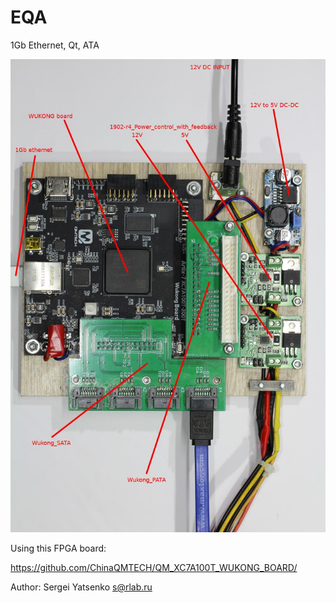 # EQA
1Gb Ethernet, Qt, ATA

![EQA boards assembly](EQA_board_map.jpg)

Using this FPGA board:

https://github.com/ChinaQMTECH/QM_XC7A100T_WUKONG_BOARD/



Author: Sergei Yatsenko <s@rlab.ru>
